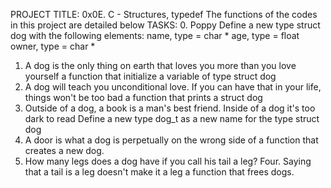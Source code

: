 PROJECT TITLE: 0x0E. C - Structures, typedef
The functions of the codes in this project are detailed below
TASKS:
0. Poppy
	Define a new type struct dog with the following elements:
		name, type = char *
		age, type = float
		owner, type = char *
1. A dog is the only thing on earth that loves you more than you love yourself
	a function that initialize a variable of type struct dog
2. A dog will teach you unconditional love. If you can have that in your life, things won't be too bad
	a function that prints a struct dog
3. Outside of a dog, a book is a man's best friend. Inside of a dog it's too dark to read
	Define a new type dog_t as a new name for the type struct dog
4. A door is what a dog is perpetually on the wrong side of
	a function that creates a new dog.
5. How many legs does a dog have if you call his tail a leg? Four. Saying that a tail is a leg doesn't make it a leg
	a function that frees dogs.

